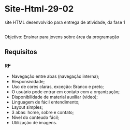 # Site-Html-29-02
site HTML desenvolvido para entrega de atividade, da fase 1

<br> Objetivo: Ensinar para jovens sobre área da programação

## Requisitos
### RF
* Navegação entre abas (navegação interna); <br>
* Responsividade; <br>
* Uso de cores claras, exceção: Branco e preto; <br>
* O usuário pode entrar em contato com a organização; <br>
* Disponibilidade de material auxiliar (video); <br>
* Linguagem de fácil entendimento; <br>
* Layout simples; <br>
* 3 abas: home, sobre e contato;
* Nível do conteudo fácil;
* Utilização de imagens.
